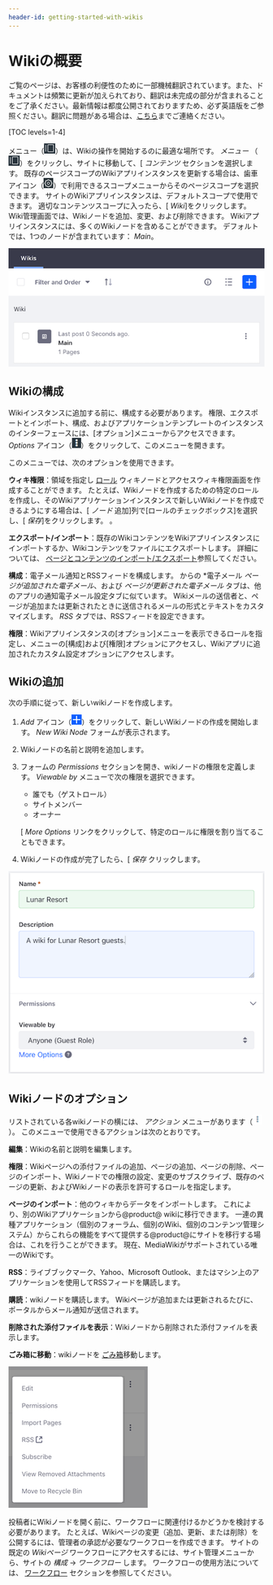 ```yaml
---
header-id: getting-started-with-wikis
---
```


# Wikiの概要

<p class="alert alert-info"><span class="wysiwyg-color-blue120">ご覧のページは、お客様の利便性のために一部機械翻訳されています。また、ドキュメントは頻繁に更新が加えられており、翻訳は未完成の部分が含まれることをご了承ください。最新情報は都度公開されておりますため、必ず英語版をご参照ください。翻訳に問題がある場合は、<a href="mailto:support-content-jp@liferay.com">こちら</a>までご連絡ください。</span></p>

[TOC levels=1-4]

メニュー（![Menu](../../../../images/icon-menu.png)）は、Wikiの操作を開始するのに最適な場所です。 *メニュー* （![Menu](../../../../images/icon-menu.png)）をクリックし、サイトに移動して、[ *コンテンツ* セクションを選択します。 既存のページスコープのWikiアプリインスタンスを更新する場合は、歯車アイコン（![Gear](../../../../images/icon-control-menu-gear.png)）で利用できるスコープメニューからそのページスコープを選択できます。 サイトのWikiアプリインスタンスは、デフォルトスコープで使用できます。 適切なコンテンツスコープに入ったら、[ *Wiki*]をクリックします。 Wiki管理画面では、Wikiノードを追加、変更、および削除できます。 Wikiアプリインスタンスには、多くのWikiノードを含めることができます。 デフォルトでは、1つのノードが含まれています： *Main*。

![図1：Wikiアプリインスタンスには、* Main *という名前の1つのフロントページを持つwikiノードがあります。 メインノードで構築するか、[追加]アイコンをクリックして新しいノードを作成できます。](../../../../images/wiki-admin-empty.png)

## Wikiの構成

Wikiインスタンスに追加する前に、構成する必要があります。 権限、エクスポートとインポート、構成、およびアプリケーションテンプレートのインスタンスのインターフェースには、[オプション]メニューからアクセスできます。 *Options* アイコン（![Options](../../../../images/icon-options.png)）をクリックして、このメニューを開きます。

このメニューでは、次のオプションを使用できます。

**ウィキ権限**：領域を指定し [ロール](/docs/7-1/user/-/knowledge_base/u/roles-and-permissions) ウィキノードとアクセスウィキ権限画面を作成することができます。 たとえば、Wikiノードを作成するための特定のロールを作成し、そのWikiアプリケーションインスタンスで新しいWikiノードを作成できるようにする場合は、[ *ノード* 追加]列で[ロールのチェックボックス]を選択し、[ *保存*]をクリックします。 。

**エクスポート/インポート**：既存のWikiコンテンツをWikiアプリインスタンスにインポートするか、Wikiコンテンツをファイルにエクスポートします。 詳細については、 [ページとコンテンツのインポート/エクスポート](/docs/7-1/user/-/knowledge_base/u/importing-exporting-pages-and-content)参照してください。

**構成**：電子メール通知とRSSフィードを構成します。 </em>からの *電子メール *ページが追加された電子メール*、および *ページが更新された電子メール* タブは、他のアプリの通知電子メール設定タブに似ています。 Wikiメールの送信者と、ページが追加または更新されたときに送信されるメールの形式とテキストをカスタマイズします。 *RSS* タブでは、RSSフィードを設定できます。</p>

**権限**：Wikiアプリインスタンスの[オプション]メニューを表示できるロールを指定し、メニューの[構成]および[権限]オプションにアクセスし、Wikiアプリに追加されたカスタム設定オプションにアクセスします。

## Wikiの追加

次の手順に従って、新しいwikiノードを作成します。

1.  *Add* アイコン（![Add](../../../../images/icon-add.png)）をクリックして、新しいWikiノードの作成を開始します。 *New Wiki Node* フォームが表示されます。

2.  Wikiノードの名前と説明を追加します。

3.  フォームの *Permissions* セクションを開き、wikiノードの権限を定義します。 *Viewable by* メニューで次の権限を選択できます。

      - 誰でも（ゲストロール）
      - サイトメンバー
      - オーナー

    [ *More Options* リンクをクリックして、特定のロールに権限を割り当てることもできます。

4.  Wikiノードの作成が完了したら、[ *保存* クリックします。

![図2：[新しいWikiノード]フォームでは、新しいノードの説明、表示権限の設定、およびゲストロールとサイトメンバーロールの権限の設定を行うことができます。](../../../../images/wiki-new-wiki-node.png)

## Wikiノードのオプション

リストされている各wikiノードの横には、 *アクション* メニューがあります（![Actions](../../../../images/icon-actions.png)）。 このメニューで使用できるアクションは次のとおりです。

**編集**：Wikiの名前と説明を編集します。

**権限**：Wikiページへの添付ファイルの追加、ページの追加、ページの削除、ページのインポート、Wikiノードでの権限の設定、変更のサブスクライブ、既存のページの更新、およびWikiノードの表示を許可するロールを指定します。

**ページのインポート**：他のウィキからデータをインポートします。 これにより、別のWikiアプリケーションから@product@ wikiに移行できます。 一連の異種アプリケーション（個別のフォーラム、個別のWiki、個別のコンテンツ管理システム）からこれらの機能をすべて提供する@product@にサイトを移行する場合は、これを行うことができます。 現在、MediaWikiがサポートされている唯一のWikiです。

**RSS**：ライブブックマーク、Yahoo、Microsoft Outlook、またはマシン上のアプリケーションを使用してRSSフィードを購読します。

**購読**：wikiノードを購読します。 Wikiページが追加または更新されるたびに、ポータルからメール通知が送信されます。

**削除された添付ファイルを表示**：Wikiノードから削除された添付ファイルを表示します。

**ごみ箱に移動**：wikiノードを [ごみ箱](/docs/7-1/user/-/knowledge_base/u/restoring-deleted-assets)移動します。

![図3：各Wikiノードの[アクション]メニューには、実行できるアクションが一覧表示されます。](../../../../images/wiki-options.png)

投稿者にWikiノードを開く前に、ワークフローに関連付けるかどうかを検討する必要があります。 たとえば、Wikiページの変更（追加、更新、または削除）を公開するには、管理者の承認が必要なワークフローを作成できます。 サイトの既定の *Wikiページ* ワークフローにアクセスするには、サイト管理メニューから、サイトの *構成* → *ワークフロー* します。 ワークフローの使用方法については、 [ワークフロー](/docs/7-1/user/-/knowledge_base/u/workflow) セクションを参照してください。
